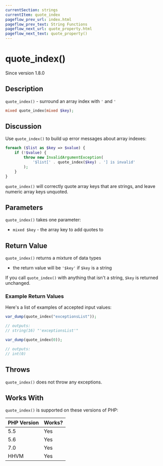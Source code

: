 ```yaml
---
currentSection: strings
currentItem: quote_index
pageflow_prev_url: index.html
pageflow_prev_text: String Functions
pageflow_next_url: quote_property.html
pageflow_next_text: quote_property()
---
```


# quote_index()

<div class="callout info" markdown="1">
Since version 1.8.0
</div>

## Description

`quote_index()` - surround an array index with `'` and `'`

```php
mixed quote_index(mixed $key);
```

## Discussion

Use `quote_index()` to build up error messages about array indexes:

```php
foreach ($list as $key => $value) {
    if (!$value) {
        throw new InvalidArgumentException(
            '$list[' . quote_index($key) . '] is invalid'
        );
    }
}
```

`quote_index()` will correctly quote array keys that are strings, and leave numeric array keys unquoted.

## Parameters

`quote_index()` takes one parameter:

* `mixed $key` - the array key to add quotes to

## Return Value

`quote_index()` returns a mixture of data types

* the return value will be `'$key'` if `$key` is a string

If you call `quote_index()` with anything that isn't a string, `$key` is returned unchanged.

### Example Return Values

Here's a list of examples of accepted input values:

```php
var_dump(quote_index("exceptionsList"));

// outputs:
// string(16) "'exceptionsList'"
```

```php
var_dump(quote_index(0));

// outputs:
// int(0)
```

## Throws

`quote_index()` does not throw any exceptions.

## Works With

`quote_index()` is supported on these versions of PHP:

PHP Version | Works?
------------|-------
5.5 | Yes
5.6 | Yes
7.0 | Yes
HHVM | Yes
